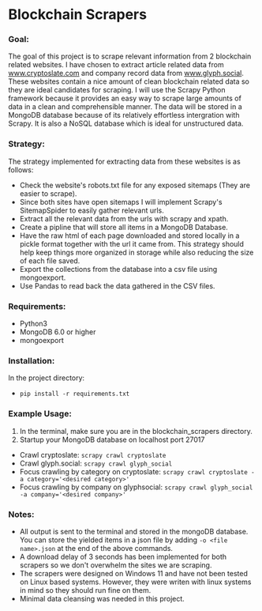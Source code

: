 # **Blockchain Scrapers**
### Goal:
The goal of this project is to scrape relevant information from 2 blockchain related websites. I have chosen to extract article related data from www.cryptoslate.com and company record data from www.glyph.social. These websites contain a nice amount of clean blockchain related data so they are ideal candidates for scraping. I will use the Scrapy Python framework because it provides an easy way to scrape large amounts of data in a clean and comprehensible manner. The data will be stored in a MongoDB database because of its relatively effortless intergration with Scrapy. It is also a NoSQL database which is ideal for unstructured data.
### Strategy:
The strategy implemented for extracting data from these websites is as follows:
- Check the website's robots.txt file for any exposed sitemaps (They are easier to scrape).
- Since both sites have open sitemaps I will implement Scrapy's SitemapSpider to easily gather relevant urls.
- Extract all the relevant data from the urls with scrapy and xpath.
- Create a pipline that will store all items in a MongoDB Database.
- Have the raw html of each page downloaded and stored locally in a pickle format together with the url it came from. This strategy should help keep things more organized in storage while also reducing the size of each file saved.
- Export the collections from the database into a csv file using mongoexport.
- Use Pandas to read back the data gathered in the CSV files.

### Requirements:
- Python3
- MongoDB 6.0 or higher
- mongoexport

### Installation:
In the project directory:
- `pip install -r requirements.txt`

### Example Usage:
1. In the terminal, make sure you are in the blockchain_scrapers directory.
2. Startup your MongoDB database on localhost port 27017

- Crawl cryptoslate: `scrapy crawl cryptoslate`
- Crawl glyph.social: `scrapy crawl glyph_social`
- Focus crawling by category on cryptoslate: `scrapy crawl cryptoslate -a category='<desired category>'` 
- Focus crawling by company on glyphsocial: `scrapy crawl glyph_social -a company='<desired company>'` 

### Notes:
- All output is sent to the terminal and stored in the mongoDB database. You can store the yielded items in a json file by adding `-o <file name>.json` at the end of the above commands.
- A download delay of 3 seconds has been implemented for both scrapers so we don't overwhelm the sites we are scraping.
- The scrapers were designed on Windows 11 and have not been tested on Linux based systems. However, they were writen with linux systems in mind so they should run fine on them.
- Minimal data cleansing was needed in this project.
